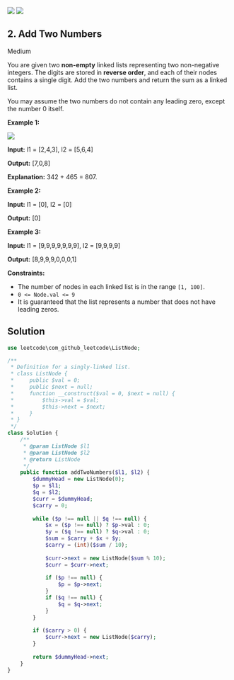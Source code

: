 [![](https://img.shields.io/github/stars/LeetCode-in-Php/LeetCode-in-Php?label=Stars&style=flat-square)](https://github.com/LeetCode-in-Php/LeetCode-in-Php)
[![](https://img.shields.io/github/forks/LeetCode-in-Php/LeetCode-in-Php?label=Fork%20me%20on%20GitHub%20&style=flat-square)](https://github.com/LeetCode-in-Php/LeetCode-in-Php/fork)

## 2\. Add Two Numbers

Medium

You are given two **non-empty** linked lists representing two non-negative integers. The digits are stored in **reverse order**, and each of their nodes contains a single digit. Add the two numbers and return the sum as a linked list.

You may assume the two numbers do not contain any leading zero, except the number 0 itself.

**Example 1:**

![](https://assets.leetcode.com/uploads/2020/10/02/addtwonumber1.jpg)

**Input:** l1 = [2,4,3], l2 = [5,6,4]

**Output:** [7,0,8]

**Explanation:** 342 + 465 = 807. 

**Example 2:**

**Input:** l1 = [0], l2 = [0]

**Output:** [0] 

**Example 3:**

**Input:** l1 = [9,9,9,9,9,9,9], l2 = [9,9,9,9]

**Output:** [8,9,9,9,0,0,0,1] 

**Constraints:**

*   The number of nodes in each linked list is in the range `[1, 100]`.
*   `0 <= Node.val <= 9`
*   It is guaranteed that the list represents a number that does not have leading zeros.

## Solution

```php
use leetcode\com_github_leetcode\ListNode;

/**
 * Definition for a singly-linked list.
 * class ListNode {
 *     public $val = 0;
 *     public $next = null;
 *     function __construct($val = 0, $next = null) {
 *         $this->val = $val;
 *         $this->next = $next;
 *     }
 * }
 */
class Solution {
    /**
     * @param ListNode $l1
     * @param ListNode $l2
     * @return ListNode
     */
    public function addTwoNumbers($l1, $l2) {
        $dummyHead = new ListNode(0);
        $p = $l1;
        $q = $l2;
        $curr = $dummyHead;
        $carry = 0;
        
        while ($p !== null || $q !== null) {
            $x = ($p !== null) ? $p->val : 0;
            $y = ($q !== null) ? $q->val : 0;
            $sum = $carry + $x + $y;
            $carry = (int)($sum / 10);
            
            $curr->next = new ListNode($sum % 10);
            $curr = $curr->next;
            
            if ($p !== null) {
                $p = $p->next;
            }
            if ($q !== null) {
                $q = $q->next;
            }
        }
        
        if ($carry > 0) {
            $curr->next = new ListNode($carry);
        }
        
        return $dummyHead->next;
    }
}
```